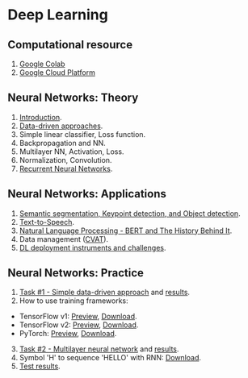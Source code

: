 # Deep Learning

## Сomputational resource

1. [Google Colab](https://colab.research.google.com/)
2. [Google Cloud Platform](google_cloud_platform.md)

## Neural Networks: Theory
1. [Introduction](materials/DeepLearning_Lecture_01_Introduction.pdf).
2. [Data-driven approaches](materials/DeepLearning_Lecture_02_DataDrivenApproaches.pdf).
3. Simple linear classifier, Loss function.
4. Backpropagation and NN.
5. Multilayer NN, Activation, Loss.
6. Normalization, Convolution.
7. [Recurrent Neural Networks](materials/DeepLearning_Lecture_07_RecurrenNeuralNetworks.pdf). 

## Neural Networks: Applications
1. [Semantic segmentation, Keypoint detection, and Object detection](materials/DeepLearning_Lecture_08_SemanticSegmentation,Keypoints,Detection.pdf).
2. [Text-to-Speech](practice/DeepLearning_Lecture_09_TTS.pdf).
3. [Natural Language Processing - BERT and The History Behind It](materials/DeepLearning_Lecture_10_BERT_and_the_history_behind_it.pdf).
4. Data management ([CVAT](https://github.com/openvinotoolkit/cvat)).
5. [DL deployment instruments and challenges](practice/DeepLearning_Lecture_12_DL_deployment_challenges.pptx).

## Neural Networks: Practice
1. [Task #1 - Simple data-driven approach](practice/task1.md) and [results](practice/task1_results.md).
2. How to use training frameworks:
  * TensorFlow v1: [Preview](practice/tf1.html), [Download](practice/tf1.ipynb).
  * TensorFlow v2: [Preview](practice/tf2_eager_mode.html), [Download](practice/tf2_eager_mode.ipynb).
  * PyTorch: [Preview](practice/pytorch.html), [Download](practice/pytorch.ipynb).
   
3. [Task #2 - Multilayer neural network](practice/task2.md) and [results](practice/task2_results.md).
4. Symbol 'H' to sequence 'HELLO' with RNN: [Download](practice/rnn_lecture.ipynb).
5. [Test results](practice/test_results.md).
